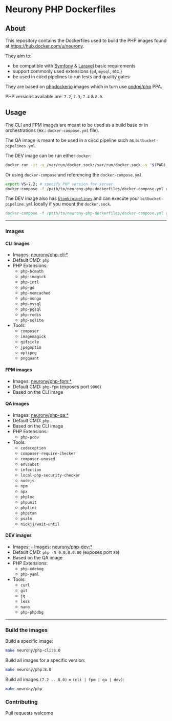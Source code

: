 Neurony PHP Dockerfiles
======================================================================

## About

This repository contains the Dockerfiles used to build the PHP images found at https://hub.docker.com/u/neurony.

They aim to:
- be compatible with [Symfony](http://symfony.com/) & [Laravel](https://laravel.com/) basic requirements
- support commonly used extensions (`gd`, `mysql`, etc.)
- be used in ci/cd pipelines to run tests and quality gates

They are based on [phpdockerio](https://hub.docker.com/u/phpdockerio) images which in turn use [ondrej/php](https://launchpad.net/~ondrej/+archive/ubuntu/php) PPA.

PHP versions available are: `7.2`, `7.3`, `7.4` & `8.0`.


## Usage

The CLI and FPM images are meant to be used as a build base or in orchestrations (ex.: `docker-compose.yml` file).

The QA image is meant to be used in a ci/cd pipeline such as `bitbucket-pipelines.yml`.

The DEV image can be run either `docker`:

```bash
docker run -it -v /var/run/docker.sock:/var/run/docker.sock -v "$(PWD):/app" -p 80:80 neurony/php-dev:8.0
```

Or using `docker-compose` and referencing the `docker-compose.yml`
```bash
export VS=7.2; # specify PHP version for server
docker-compose -f /path/to/neurony-php-dockerfiles/docker-compose.yml run app;
```

The DEV image also has [`ktomk/pipelines`](https://github.com/ktomk/pipelines) and can execute your `bitbucket-pipeline.yml` locally if you mount the `docker.sock`.
```makefile
docker-compose -f /path/to/neurony-php-dockerfiles/docker-compose.yml run app pipelines --trigger 'pr:development';
```


----------------------------------------------------------------------

### Images

#### CLI Images
- Images: [neurony/php-cli:*](https://hub.docker.com/r/neurony/php-cli)
- Default CMD: `php`
- PHP Extensions:
    - `php-bcmath`
    - `php-imagick`
    - `php-intl`
    - `php-gd`
    - `php-memcached`
    - `php-mongo`
    - `php-mysql`
    - `php-pgsql`
    - `php-redis`
    - `php-sqlite`
- Tools:
    - `composer`
    - `imagemagick`
    - `gifsicle`
    - `jpegoptim`
    - `optipng`
    - `pngquant`

#### FPM images
- Images: [neurony/php-fpm:*](https://hub.docker.com/r/neurony/php-fpm)
- Default CMD: `php-fpm` (exposes port `9000`)
- Based on the CLI image

#### QA images
- Images: [neurony/php-qa:*](https://hub.docker.com/r/neurony/php-qa)
- Default CMD: `php`
- Based on the CLI image
- PHP Extensions:
    - `php-pcov`
- Tools:
    - `codeception`
    - `composer-require-checker`
    - `composer-unused`
    - `envsubst`
    - `infection`
    - `local-php-security-checker`
    - `nodejs`
    - `npm`
    - `npx`
    - `phploc`
    - `phpunit`
    - `phplint`
    - `phpstan`
    - `psalm`
    - `nickjj/wait-until`

#### DEV images
- Images: - Images: [neurony/php-dev:*](https://hub.docker.com/r/neurony/php-dev)
- Default CMD: `php -S 0.0.0.0:80` (exposes port `80`)
- Based on the QA image
- PHP Extensions:
  - `php-xdebug`
  - `php-yaml`
- Tools:
    - `curl` 
    - `git`
    - `jq`
    - `less`
    - `nano`
    - `php-phpdbg`
  
----------------------------------------------------------------------

### Build the images

Build a specific image:
```bash
make neurony/php-cli:8.0
```

Build all images for a specific version:
```bash
make neurony/php:8.0
```

Build all images `(7.2 .. 8.0)` &times; `(cli | fpm | qa | dev)`:
```bash
make neurony/php
```

### Contributing

Pull requests welcome